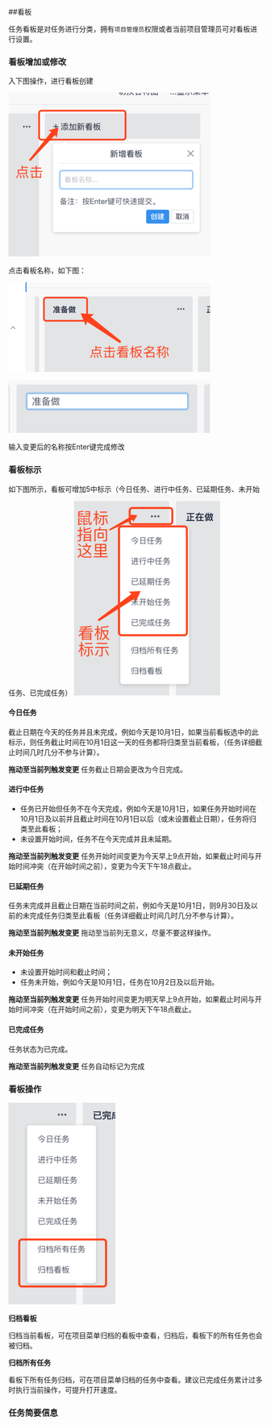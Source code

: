 ##看板

任务看板是对任务进行分类，拥有`项目管理员`权限或者当前项目管理员可对看板进行设置。

### 看板增加或修改
入下图操作，进行看板创建

![](/assets/o_1cq0pqja2voc1q8u1og31g3k1heb22.png)

点击看板名称，如下图：

![](/assets/o_1cq0pu645ljd19s91o7cvv8hl27.png)

![](/assets/o_1cq0q0nldbk7at108gutta6s2c.png)

输入变更后的名称按Enter键完成修改

### 看板标示
如下图所示，看板可增加5中标示（今日任务、进行中任务、已延期任务、未开始任务、已完成任务）
![](/assets/o_1cq0q6skq168714ja17bfi8cna82h.png)

#### 今日任务
截止日期在今天的任务并且未完成，例如今天是10月1日，如果当前看板选中的此标示，则任务截止时间在10月1日这一天的任务都将归类至当前看板，（任务详细截止时间几时几分不参与计算）。

**拖动至当前列触发变更**
任务截止日期会更改为今日完成。

#### 进行中任务
- 任务已开始但任务不在今天完成，例如今天是10月1日，如果任务开始时间在10月1日及以前并且截止时间在10月1日以后（或未设置截止日期），任务将归类至此看板；
- 未设置开始时间，任务不在今天完成并且未延期。

**拖动至当前列触发变更**
任务开始时间变更为今天早上9点开始，如果截止时间与开始时间冲突（在开始时间之前），变更为今天下午18点截止。

#### 已延期任务
任务未完成并且截止日期在当前时间之前，例如今天是10月1日，则9月30日及以前的未完成任务归类至此看板（任务详细截止时间几时几分不参与计算）。

**拖动至当前列触发变更**
拖动至当前列无意义，尽量不要这样操作。

#### 未开始任务
- 未设置开始时间和截止时间；
- 任务未开始，例如今天是10月1日，任务在10月2日及以后开始。

**拖动至当前列触发变更**
任务开始时间变更为明天早上9点开始，如果截止时间与开始时间冲突（在开始时间之前），变更为明天下午18点截止。

#### 已完成任务
任务状态为已完成。

**拖动至当前列触发变更**
任务自动标记为完成

### 看板操作
![](/assets/o_1cq1274fo1oun1hv617hb8lus1m9.png)

**归档看板**

归档当前看板，可在项目菜单归档的看板中查看，归档后，看板下的所有任务也会被归档。

**归档所有任务**

看板下所有任务归档，可在项目菜单归档的任务中查看。建议已完成任务累计过多时执行当前操作，可提升打开速度。

### 任务简要信息
